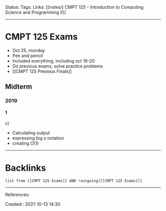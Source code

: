Status: 
Tags: 
Links: [[notes/) CMPT 125 - Introduction to Computing Science and Programming II]]
___
# CMPT 125 Exams
- Oct 25, monday
- Pen and pencil
- Included everything, including oct 18-20
- Do previous exams, solve practice problems
- [[CMPT 125 Previous Finals]]
## Midterm
### 2019
#### 1
c) 
- Calculating output
- expressing big o notation
- creating O(1)

___
# Backlinks
```dataview
list from [[CMPT 125 Exams]] AND !outgoing([[CMPT 125 Exams]])
```
___
References:

Created:: 2021-10-13 14:30
